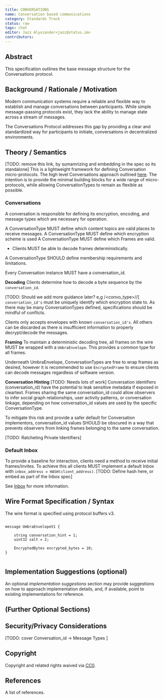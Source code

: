 ```yaml
---
title: CONVERSATIONS
name: Conversation based communications 
category: Standards Track
status: raw
tags: chat
editor: Jazz Alyxzander<jazz@status.im>
contributors:
---
```

## Abstract

This specification outlines the base message structure for the Conversations protocol. 

## Background / Rationale / Motivation

Modern communication systems require a reliable and flexible way to establish and manage conversations between participants. 
While simple message-passing protocols exist, they lack the ability to manage state across a stream of messages.

The Conversations Protocol addresses this gap by providing a clear and standardized way for participants to initiate, conversations in decentralized environments.



## Theory / Semantics

[TODO: remove this link, by sumamrizing and embedding in the spec so its standalone]
This is a lightweight framework for defining Conversation micro-protocols.
The high level Conversations approach outlined [here](https://forum.vac.dev/t/chatsdk-conversations/509). 
The intention is to provide the minimal building blocks for a wide range of micro-protocols, while allowing ConversationTypes to remain as flexible as possible. 


### Conversations
A conversation is responsible for defining its encryption, encoding, and message types which are necessary for operation. 

A ConversationType MUST define which content topics are valid places to receive messages.
A ConversationType MUST define which encryption scheme is used
A ConversationType MUST define which Frames are valid. 
- Clients MUST be able to decode frames deterministically. 

A ConversationType SHOULD define membership requirements and limitations.

Every Conversation instance MUST have a conversation_id.


**Decoding** 
Clients determine how to decode a byte sequence by the `conversation_id`. 

[TODO: Should we add more guidance later? e,g /<convo_type>/<version>/<ident>]
`conversation_id's` must be uniquely identify which encryption state to. As there may be many ConversationTypes defined, specifications should be mindful of conflicts. 

Clients only accepts envelopes with known `conversation_id's`. All others can be discarded as there is insufficient information to properly decrypt/decode the messages.


**Framing**
To maintain a deterministic decoding tree, all frames on the wire MUST be wrapped with a `UmbraEnvelope`. 
This provides a common type for all frames.

Underneath UmbraEnvelope, ConversationTypes are free to wrap frames as desired, however it is recommended to use `EncryptedFrame` to  ensure clients can decode messages regardless of software version.


**Conversation Hinting**
[TODO: Needs lots of work]
Conversation identifiers (conversation_id) have the potential to leak sensitive metadata if exposed in cleartext. Frames sharing the same conversation_id could allow observers to infer social graph relationships, user activity patterns, or conversation linkage, depending on how conversation_id values are used by the specific ConversationType.

To mitigate this risk and provide a safer default for Conversation implementors, conversation_id values SHOULD be obscured in a way that prevents observers from linking frames belonging to the same conversation.

[TODO: Ratcheting Private Identifiers]



### Default Inbox
To provide a baseline for interaction, clients need a method to receive initial frames/invites. To achieve this all clients MUST implement a default Inbox with `inbox_address = HASH(client_address)`. [TODO: Define hash here, or embed as part of the Inbox spec]

See [Inbox](./inbox.md) for more information.


## Wire Format Specification / Syntax

The wire format is specified using protocol buffers v3.

```mermaid

message UmbraEnvelopeV1 {
    
    string conversation_hint = 1;
    uint32 salt = 2;           
    
    EncryptedBytes encrypted_bytes = 10;
}


```

## Implementation Suggestions (optional)
An optional *implementation suggestions* section may provide suggestions on how to approach implementation details, and, 
if available, point to existing implementations for reference.


## (Further Optional Sections)


## Security/Privacy Considerations
[TODO: cover Conversation_id -> Message Types ]



## Copyright

Copyright and related rights waived via [CC0](https://creativecommons.org/publicdomain/zero/1.0/).

## References

A list of references.

